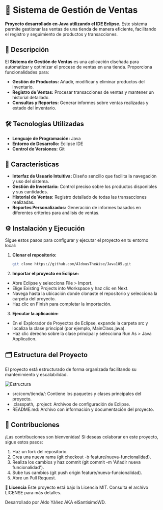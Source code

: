 # 🛒 Sistema de Gestión de Ventas

**Proyecto desarrollado en Java utilizando el IDE Eclipse**. Este sistema permite gestionar las ventas de una tienda de manera eficiente, facilitando el registro y seguimiento de productos y transacciones.

## 📄 Descripción

El **Sistema de Gestión de Ventas** es una aplicación diseñada para automatizar y optimizar el proceso de ventas en una tienda. Proporciona funcionalidades para:

- **Gestión de Productos:** Añadir, modificar y eliminar productos del inventario.
- **Registro de Ventas:** Procesar transacciones de ventas y mantener un historial detallado.
- **Consultas y Reportes:** Generar informes sobre ventas realizadas y estado del inventario.

## 🛠️ Tecnologías Utilizadas

- **Lenguaje de Programación:** Java
- **Entorno de Desarrollo:** Eclipse IDE
- **Control de Versiones:** Git

## 🚀 Características

- **Interfaz de Usuario Intuitiva:** Diseño sencillo que facilita la navegación y uso del sistema.
- **Gestión de Inventario:** Control preciso sobre los productos disponibles y sus cantidades.
- **Historial de Ventas:** Registro detallado de todas las transacciones realizadas.
- **Reportes Personalizados:** Generación de informes basados en diferentes criterios para análisis de ventas.

## ⚙️ Instalación y Ejecución

Sigue estos pasos para configurar y ejecutar el proyecto en tu entorno local:

1. **Clonar el repositorio:**
   ```bash
   git clone https://github.com/AldousTheWise/Java105.git

2. **Importar el proyecto en Eclipse:**
- Abre Eclipse y selecciona File > Import.
- Elige Existing Projects into Workspace y haz clic en Next.
- Navega hasta la ubicación donde clonaste el repositorio y selecciona la carpeta del proyecto.
- Haz clic en Finish para completar la importación.

3. **Ejecutar la aplicación:**
- En el Explorador de Proyectos de Eclipse, expande la carpeta src y localiza la clase principal (por ejemplo, MainClass.java).
- Haz clic derecho sobre la clase principal y selecciona Run As > Java Application.

## 🗂️ Estructura del Proyecto
El proyecto está estructurado de forma organizada facilitando su mantenimiento y escalabilidad.

![Estructura](src/estructura.png)

- src/com/tienda/: Contiene los paquetes y clases principales del proyecto.
- .classpath, .project: Archivos de configuración de Eclipse.
- README.md: Archivo con información y documentación del proyecto.

## 🤝 Contribuciones
¡Las contribuciones son bienvenidas! Si deseas colaborar en este proyecto, sigue estos pasos:

1. Haz un fork del repositorio.
2. Crea una nueva rama (git checkout -b feature/nueva-funcionalidad).
3. Realiza los cambios y haz commit (git commit -m 'Añadir nueva funcionalidad').
4. Sube tus cambios (git push origin feature/nueva-funcionalidad).
5. Abre un Pull Request.

**📄 Licencia**
Este proyecto está bajo la Licencia MIT. Consulta el archivo LICENSE para más detalles.

Desarrollado por Aldo Yáñez AKA elSantisimoWD.

